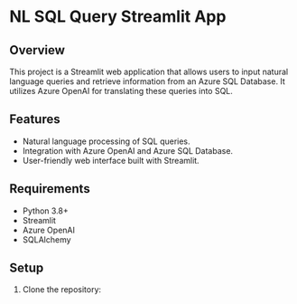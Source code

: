# NL SQL Query Streamlit App

## Overview

This project is a Streamlit web application that allows users to input natural language queries and retrieve information from an Azure SQL Database. It utilizes Azure OpenAI for translating these queries into SQL.

## Features

- Natural language processing of SQL queries.
- Integration with Azure OpenAI and Azure SQL Database.
- User-friendly web interface built with Streamlit.

## Requirements

- Python 3.8+
- Streamlit
- Azure OpenAI
- SQLAlchemy

## Setup

1. Clone the repository:
